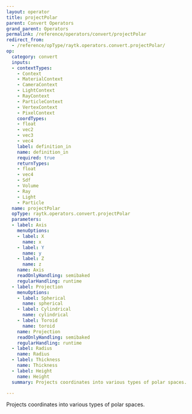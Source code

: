 ```yaml
---
layout: operator
title: projectPolar
parent: Convert Operators
grand_parent: Operators
permalink: /reference/operators/convert/projectPolar
redirect_from:
  - /reference/opType/raytk.operators.convert.projectPolar/
op:
  category: convert
  inputs:
  - contextTypes:
    - Context
    - MaterialContext
    - CameraContext
    - LightContext
    - RayContext
    - ParticleContext
    - VertexContext
    - PixelContext
    coordTypes:
    - float
    - vec2
    - vec3
    - vec4
    label: definition_in
    name: definition_in
    required: true
    returnTypes:
    - float
    - vec4
    - Sdf
    - Volume
    - Ray
    - Light
    - Particle
  name: projectPolar
  opType: raytk.operators.convert.projectPolar
  parameters:
  - label: Axis
    menuOptions:
    - label: X
      name: x
    - label: Y
      name: y
    - label: Z
      name: z
    name: Axis
    readOnlyHandling: semibaked
    regularHandling: runtime
  - label: Projection
    menuOptions:
    - label: Spherical
      name: spherical
    - label: Cylindrical
      name: cylindrical
    - label: Toroid
      name: toroid
    name: Projection
    readOnlyHandling: semibaked
    regularHandling: runtime
  - label: Radius
    name: Radius
  - label: Thickness
    name: Thickness
  - label: Height
    name: Height
  summary: Projects coordinates into various types of polar spaces.

---
```



Projects coordinates into various types of polar spaces.